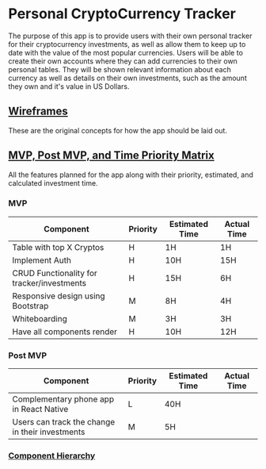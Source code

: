 # Personal CryptoCurrency Tracker

The purpose of this app is to provide users with their own personal tracker for their cryptocurrency investments, as well as allow them to keep up to date with the value of the most popular currencies. Users will be able to create their own accounts where they can add currencies to their own personal tables. They will be shown relevant information about each currency as well as details on their own investments, such as the amount they own and it's value in US Dollars.

## [Wireframes](https://imgur.com/a/BZZKR "Photos of the Wireframes")
These are the original concepts for how the app should be laid out.

## [MVP, Post MVP, and Time Priority Matrix](https://imgur.com/a/AMoZb "All Three in One Photo")
All the features planned for the app along with their priority, estimated, and calculated investment time.

### MVP

| Component                                            | Priority | Estimated Time | Actual Time |
|------------------------------------------------------|----------|----------------|-------------|
| Table with top X Cryptos                             | H        | 1H             | 1H          |
| Implement Auth                                       | H        | 10H            | 15H         |
| CRUD Functionality for tracker/investments           | H        | 15H            | 6H          |
| Responsive design using Bootstrap                    | M        | 8H             | 4H          |
| Whiteboarding                                        | M        | 3H             | 3H          |
| Have all components render                           | H        | 10H            | 12H         |

### Post MVP

| Component                                       | Priority | Estimated Time | Actual Time |
|-------------------------------------------------|----------|----------------|-------------|
| Complementary phone app in React Native         | L        | 40H            |             |
| Users can track the change in their investments | M        | 5H             |             |

### [Component Hierarchy](https://imgur.com/nToAFQZ "I don't think anybody reads these") 
